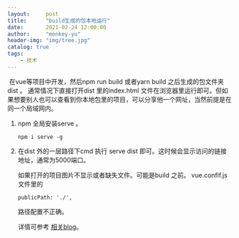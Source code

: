 ```yaml
---
layout:     post
title:      "build生成的包本地运行"
date:       2021-02-24 12:00:00
author:     "monkey-yu"
header-img: "img/tree.jpg"
catalog: true
tags:
    - 技术
---
```


​		在vue等项目中开发，然后npm run build 或者yarn build 之后生成的包文件夹dist 。 通常情况下直接打开dist 里的index.html 文件在浏览器里运行即可。但如果想要别人也可以查看到你本地包里的项目，可以分享他一个网址，当然前提是在同一个局域网内。 

1. npm 全局安装serve 。

   ```
   npm i serve -g
   ```

2. 在dist 外的一层路径下cmd 执行 serve dist 即可。这时候会显示访问的链接地址，通常为5000端口。

   如果打开的项目图片不显示或者缺失文件。可能是build 之前。 vue.confif.js 文件里的

   ```
   publicPath: './',
   ```

   路径配置不正确。

   详情可参考 [相关blog](https://monkey-yu.github.io/2020/11/04/vue-build%E5%90%8E%E6%9C%AC%E5%9C%B0%E8%BF%90%E8%A1%8C.html)。

   

